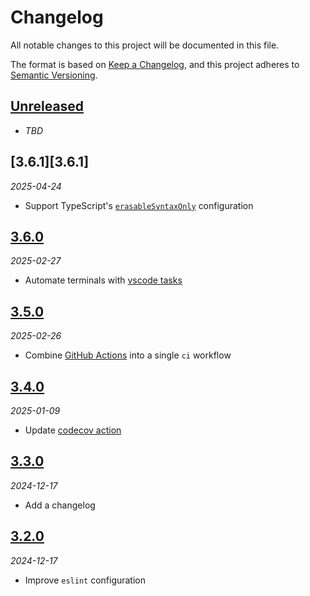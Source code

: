 # Changelog

All notable changes to this project will be documented in this file.

The format is based on [Keep a Changelog][keep-a-changelog],
and this project adheres to [Semantic Versioning][semver].

<!-- ## [X.Y.Z]
_YYYY-MM-DD_

### Added

-   TODO

### Changed

-   TODO

### Deprecated

-   TODO

### Removed

-   TODO

### Fixed

-   TODO

### Security

-   TODO -->

## [Unreleased]

- _TBD_

## [3.6.1][3.6.1]

_2025-04-24_

- Support TypeScript's [`erasableSyntaxOnly`][erasable-syntax-only] configuration

## [3.6.0][3.6.0]

_2025-02-27_

- Automate terminals with [vscode tasks][vscode-tasks]

## [3.5.0][3.5.0]

_2025-02-26_

- Combine [GitHub Actions][github-actions] into a single `ci` workflow

## [3.4.0][3.4.0]

_2025-01-09_

- Update [codecov action][codecov-action]

## [3.3.0][3.3.0]

_2024-12-17_

- Add a changelog

## [3.2.0][3.2.0]

_2024-12-17_

- Improve `eslint` configuration

[unreleased]: https://github.com/bradgarropy/node-starter/compare/v3.6.0...HEAD
[3.6.0]: https://github.com/bradgarropy/node-starter/releases/tag/v3.6.0
[3.5.0]: https://github.com/bradgarropy/node-starter/releases/tag/v3.5.0
[3.4.0]: https://github.com/bradgarropy/node-starter/releases/tag/v3.4.0
[3.3.0]: https://github.com/bradgarropy/node-starter/releases/tag/v3.3.0
[3.2.0]: https://github.com/bradgarropy/node-starter/releases/tag/v3.2.0
[keep-a-changelog]: https://keepachangelog.com
[semver]: https://semver.org
[codecov-action]: https://github.com/codecov/codecov-action
[github-actions]: https://github.com/features/actions
[vscode-tasks]: https://code.visualstudio.com/docs/terminal/basics#_automating-terminals-with-tasks
[erasable-syntax-only]: https://typescriptlang.org/tsconfig/#erasableSyntaxOnly
